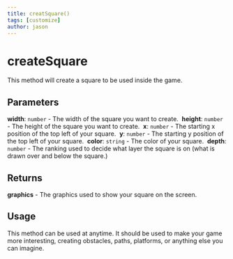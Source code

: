 ```yaml
---
title: creatSquare()
tags: [customize]
author: jason
---
```

# createSquare
This method will create a square to be used inside the game.
## Parameters
**width**: `number` - The width of the square you want to create.
​
**height**: `number` - The height of the square you want to create.
​
**x**: `number` - The starting x position of the top left of your square.
​
**y**: `number` - The starting y position of the top left of your square.
​
**color**: `string` - The color of your square.
​
**depth**: `number` - The ranking used to decide what layer the square is on (what is drawn over and below the square.)
​
## Returns
**graphics** - The graphics used to show your square on the screen.
​
## Usage
This method can be used at anytime. It should be used to make your game more interesting, creating obstacles, paths, platforms, or anything else you can imagine.
